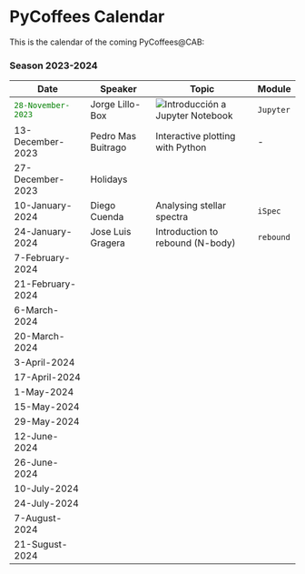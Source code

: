 # PyCoffees Calendar
This is the calendar of the coming PyCoffees@CAB:

### Season 2023-2024
| Date  | Speaker | Topic | Module |
| ------------- | ------------- | ------------- | ------------- |
| <code style="color : green">28-November-2023</code>  | Jorge Lillo-Box  | ![Introducción a Jupyter Notebook](https://github.com/PyCoffees/notebooks/tree/main#jupyter-notebook-for-pycoffeescab) | `Jupyter` |
| 13-December-2023  | Pedro Mas Buitrago  | Interactive plotting with Python | - | 
| 27-December-2023 | Holidays | | |	
| 10-January-2024 | Diego Cuenda | Analysing stellar spectra | `iSpec` |
| 24-January-2024 | Jose Luis Gragera | Introduction to rebound (N-body) | `rebound` |
| 7-February-2024 | | | |	
| 21-February-2024 | | | |	
| 6-March-2024 | | | |	
| 20-March-2024 | | | |	
| 3-April-2024 | | | |	
| 17-April-2024 | | | |	
| 1-May-2024 | | | |	
| 15-May-2024 | | | |	
| 29-May-2024 | | | |	
| 12-June-2024 | | | |	
| 26-June-2024 | | | |	
| 10-July-2024 | | | |	
| 24-July-2024 | | | |	
| 7-August-2024 | | | |	
| 21-Sugust-2024 | | | |	
